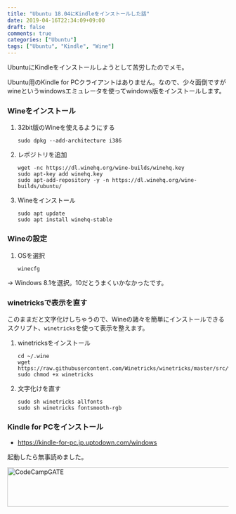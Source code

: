 ```yaml
---
title: "Ubuntu 18.04にKindleをインストールした話"
date: 2019-04-16T22:34:09+09:00
draft: false
comments: true
categories: ["Ubuntu"]
tags: ["Ubuntu", "Kindle", "Wine"]
---
```


UbuntuにKindleをインストールしようとして苦労したのでメモ。

Ubuntu用のKindle for PCクライアントはありません。なので、少々面倒ですがwineというwindowsエミュレータを使ってwindows版をインストールします。

 <!--more-->

### Wineをインストール

1. 32bit版のWineを使えるようにする

    ```
    sudo dpkg --add-architecture i386
    ```

2. レポジトリを追加

    ```
    wget -nc https://dl.winehq.org/wine-builds/winehq.key
    sudo apt-key add winehq.key
    sudo apt-add-repository -y -n https://dl.winehq.org/wine-builds/ubuntu/
    ```

3. Wineをインストール

    ```
    sudo apt update
    sudo apt install winehq-stable
    ```

### Wineの設定

1. OSを選択

    ```
    winecfg
    ```

→ Windows 8.1を選択。10だとうまくいかなかったです。

### winetricksで表示を直す

このままだと文字化けしちゃうので、Wineの諸々を簡単にインストールできるスクリプト、`winetricks`を使って表示を整えます。

1. winetricksをインストール

    ```
    cd ~/.wine
    wget https://raw.githubusercontent.com/Winetricks/winetricks/master/src/winetricks
    sudo chmod +x winetricks
    ```

2. 文字化けを直す

    ```
    sudo sh winetricks allfonts
    sudo sh winetricks fontsmooth-rgb
    ```

### Kindle for PCをインストール

- https://kindle-for-pc.jp.uptodown.com/windows

起動したら無事読めました。

<a href="https://t.afi-b.com/visit.php?guid=ON&a=99886h-W336947J&p=J690746r" target="_blank" rel="nofollow"><img src="https://www.afi-b.com/upload_image/9886-1534983315-3.jpg" width="728" height="90" style="border:none;" alt="CodeCampGATE" /></a><img src="https://t.afi-b.com/lead/99886h/J690746r/W336947J" width="1" height="1" style="border:none;" />
